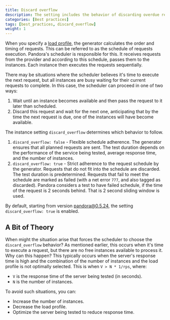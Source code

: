 ```yaml
---
title: Discard overflow
description: The setting includes the behavior of discarding overdue requests
categories: [Best practices]
tags: [best_practices, discard_overflow]
weight: 1
---
```


When you specify a [load profile](../load-profile.md), the generator calculates the order and timing of requests. This
can be referred to as the schedule of requests execution. Pandora's scheduler is responsible for this. It receives
requests from the provider and according to this schedule, passes them to the instances. Each instance then executes the
requests sequentially.

There may be situations where the scheduler believes it's time to execute the next request, but all instances are busy
waiting for their current requests to complete. In this case, the scheduler can proceed in one of two ways:

1. Wait until an instance becomes available and then pass the request to it later than scheduled.
2. Discard this request and wait for the next one, anticipating that by the time the next request is due, one of the
   instances will have become available.

The instance setting `discard_overflow` determines which behavior to follow.

1. `discard_overflow: false` - Flexible schedule adherence. The generator ensures that all planned requests are sent.
   The test duration depends on the performance of the service being tested, average response time, and the number of
   instances.
2. `discard_overflow: true` - Strict adherence to the request schedule by the generator. Requests that do not fit into
   the schedule are discarded. The test duration is predetermined. Requests that fail to meet the schedule are marked as
   failed (with a net error `777`, and also tagged as discarded). Pandora considers a test to have failed schedule, if 
   the time of the request is 2 seconds behind. That is 2 second sliding window is used.

By default, starting from version pandora@0.5.24, the setting `discard_overflow: true` is enabled.

## A Bit of Theory

When might the situation arise that forces the scheduler to choose the `discard_overflow` behavior? As mentioned
earlier, this occurs when it's time to execute a request, but there are no free instances available to process it. Why
can this happen? This typically occurs when the server's response time is high and the combination of the number of
instances and the load profile is not optimally selected. This is when `V > N * 1/rps`, where:

- `V` is the response time of the server being tested (in seconds).
- `N` is the number of instances.

To avoid such situations, you can:

- Increase the number of instances.
- Decrease the load profile.
- Optimize the server being tested to reduce response time.
